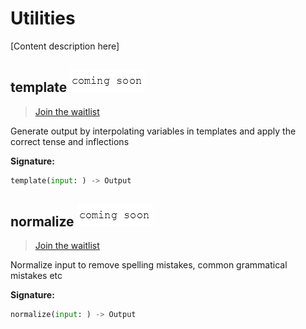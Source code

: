 # Utilities

\[Content description here\]

## template ![coming-soon](../.gitbook/assets/coming-soon-text.png)

> [Join the waitlist](http://fill-this-form)

Generate output by interpolating variables in templates and apply the correct tense and inflections

**Signature:**

```python
template(input: ) -> Output
```

## normalize ![coming-soon](../.gitbook/assets/coming-soon-text.png)

> [Join the waitlist](http://fill-this-form)

Normalize input to remove spelling mistakes, common grammatical mistakes etc

**Signature:**

```python
normalize(input: ) -> Output
```

